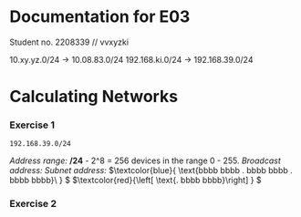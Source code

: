 # Documentation for E03

Student no. 2208339  // vvxyzki

10.xy.yz.0/24     ->     10.08.83.0/24
192.168.ki.0/24   ->     192.168.39.0/24

# Calculating Networks
### Exercise 1
```
192.168.39.0/24
```
*Address range:* **/24** - 2^8 = 256 devices in the range 0 - 255. 
*Broadcast address:*
*Subnet address:* 
$`\textcolor{blue}{ \text{bbbb bbbb . bbbb bbbb . bbbb bbbb}\  } `$ $`\textcolor{red}{\left[ \text{. bbbb bbbb}\right]  } `$

### Exercise 2

